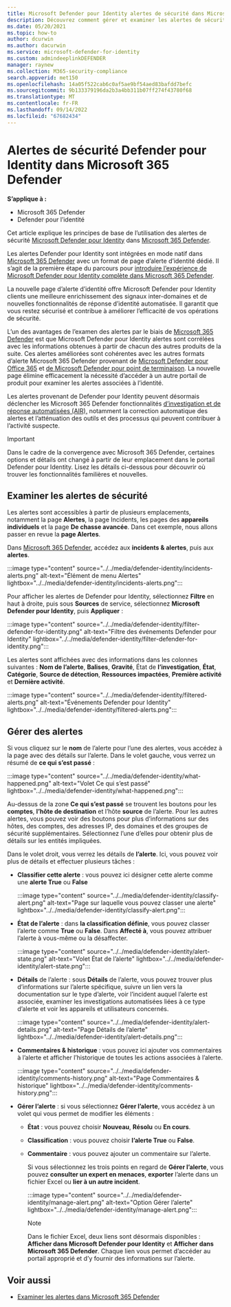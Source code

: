 ```yaml
---
title: Microsoft Defender pour Identity alertes de sécurité dans Microsoft 365 Defender
description: Découvrez comment gérer et examiner les alertes de sécurité émises par Microsoft Defender pour Identity dans Microsoft 365 Defender
ms.date: 05/20/2021
ms.topic: how-to
author: dcurwin
ms.author: dacurwin
ms.service: microsoft-defender-for-identity
ms.custom: admindeeplinkDEFENDER
manager: raynew
ms.collection: M365-security-compliance
search.appverid: met150
ms.openlocfilehash: 14a05f522cab6c0af5ae9bf54aed83bafdd7befc
ms.sourcegitcommit: 9b133379196da2b3a4bb311b07ff274f43780f68
ms.translationtype: MT
ms.contentlocale: fr-FR
ms.lasthandoff: 09/14/2022
ms.locfileid: "67682434"
---
```

# <a name="defender-for-identity-security-alerts-in-microsoft-365-defender"></a>Alertes de sécurité Defender pour Identity dans Microsoft 365 Defender

**S’applique à :**

- Microsoft 365 Defender
- Defender pour l’identité

Cet article explique les principes de base de l’utilisation des alertes de sécurité [Microsoft Defender pour Identity](/defender-for-identity) dans [Microsoft 365 Defender](/microsoft-365/security/defender/overview-security-center).

Les alertes Defender pour Identity sont intégrées en mode natif dans <a href="https://go.microsoft.com/fwlink/p/?linkid=2077139" target="_blank">Microsoft 365 Defender</a> avec un format de page d’alerte d’identité dédié. Il s’agit de la première étape du parcours pour [introduire l’expérience de Microsoft Defender pour Identity complète dans Microsoft 365 Defender](/defender-for-identity/defender-for-identity-in-microsoft-365-defender).

La nouvelle page d’alerte d’identité offre Microsoft Defender pour Identity clients une meilleure enrichissement des signaux inter-domaines et de nouvelles fonctionnalités de réponse d’identité automatisée. Il garantit que vous restez sécurisé et contribue à améliorer l’efficacité de vos opérations de sécurité.

L’un des avantages de l’examen des alertes par le biais de [Microsoft 365 Defender](/microsoft-365/security/defender/microsoft-365-defender) est que Microsoft Defender pour Identity alertes sont corrélées avec les informations obtenues à partir de chacun des autres produits de la suite. Ces alertes améliorées sont cohérentes avec les autres formats d’alerte Microsoft 365 Defender provenant de [Microsoft Defender pour Office 365](/microsoft-365/security/office-365-security) et [de Microsoft Defender pour point de terminaison](/microsoft-365/security/defender-endpoint). La nouvelle page élimine efficacement la nécessité d’accéder à un autre portail de produit pour examiner les alertes associées à l’identité.

Les alertes provenant de Defender pour Identity peuvent désormais déclencher les Microsoft 365 Defender fonctionnalités [d’investigation et de réponse automatisées (AIR),](/microsoft-365/security/defender/m365d-autoir) notamment la correction automatique des alertes et l’atténuation des outils et des processus qui peuvent contribuer à l’activité suspecte.

> [!IMPORTANT]
> Dans le cadre de la convergence avec Microsoft 365 Defender, certaines options et détails ont changé à partir de leur emplacement dans le portail Defender pour Identity. Lisez les détails ci-dessous pour découvrir où trouver les fonctionnalités familières et nouvelles.

## <a name="review-security-alerts"></a>Examiner les alertes de sécurité

Les alertes sont accessibles à partir de plusieurs emplacements, notamment la page **Alertes**, la page Incidents, les pages des **appareils** **individuels** et la page **De chasse avancée**. Dans cet exemple, nous allons passer en revue la **page Alertes**.

Dans <a href="https://go.microsoft.com/fwlink/p/?linkid=2077139" target="_blank">Microsoft 365 Defender</a>, accédez aux **incidents & alertes**, puis aux **alertes**.

:::image type="content" source="../../media/defender-identity/incidents-alerts.png" alt-text="Élément de menu Alertes" lightbox="../../media/defender-identity/incidents-alerts.png":::

Pour afficher les alertes de Defender pour Identity, sélectionnez **Filtre** en haut à droite, puis sous **Sources** de service, sélectionnez **Microsoft Defender pour Identity**, puis **Appliquer** :

:::image type="content" source="../../media/defender-identity/filter-defender-for-identity.png" alt-text="Filtre des événements Defender pour Identity" lightbox="../../media/defender-identity/filter-defender-for-identity.png":::

Les alertes sont affichées avec des informations dans les colonnes suivantes : **Nom de l’alerte**, **Balises**, **Gravité**, État de **l’investigation**, **État**, **Catégorie**, **Source de détection**, **Ressources impactées**, **Première activité** et **Dernière activité**.

:::image type="content" source="../../media/defender-identity/filtered-alerts.png" alt-text="Événements Defender pour Identity" lightbox="../../media/defender-identity/filtered-alerts.png":::

## <a name="manage-alerts"></a>Gérer des alertes

Si vous cliquez sur le **nom** de l’alerte pour l’une des alertes, vous accédez à la page avec des détails sur l’alerte. Dans le volet gauche, vous verrez un résumé de **ce qui s’est passé** :

:::image type="content" source="../../media/defender-identity/what-happened.png" alt-text="Volet Ce qui s’est passé" lightbox="../../media/defender-identity/what-happened.png":::

Au-dessus de la zone **Ce qui s’est passé** se trouvent les boutons pour les **comptes**, **l’hôte de destination** et l’hôte **source** de l’alerte. Pour les autres alertes, vous pouvez voir des boutons pour plus d’informations sur des hôtes, des comptes, des adresses IP, des domaines et des groupes de sécurité supplémentaires. Sélectionnez l’une d’elles pour obtenir plus de détails sur les entités impliquées.

Dans le volet droit, vous verrez les détails de **l’alerte**. Ici, vous pouvez voir plus de détails et effectuer plusieurs tâches :

- **Classifier cette alerte** : vous pouvez ici désigner cette alerte comme une **alerte True** ou **False**

    :::image type="content" source="../../media/defender-identity/classify-alert.png" alt-text="Page sur laquelle vous pouvez classer une alerte" lightbox="../../media/defender-identity/classify-alert.png":::

- **État de l’alerte** : dans **la classification définie**, vous pouvez classer l’alerte comme **True** ou **False**. Dans **Affecté à**, vous pouvez attribuer l’alerte à vous-même ou la désaffecter.

    :::image type="content" source="../../media/defender-identity/alert-state.png" alt-text="Volet État de l’alerte" lightbox="../../media/defender-identity/alert-state.png":::

- **Détails** de l’alerte : sous **Détails** de l’alerte, vous pouvez trouver plus d’informations sur l’alerte spécifique, suivre un lien vers la documentation sur le type d’alerte, voir l’incident auquel l’alerte est associée, examiner les investigations automatisées liées à ce type d’alerte et voir les appareils et utilisateurs concernés.

   :::image type="content" source="../../media/defender-identity/alert-details.png" alt-text="Page Détails de l’alerte" lightbox="../../media/defender-identity/alert-details.png":::

- **Commentaires & historique** : vous pouvez ici ajouter vos commentaires à l’alerte et afficher l’historique de toutes les actions associées à l’alerte.

    :::image type="content" source="../../media/defender-identity/comments-history.png" alt-text="Page Commentaires & historique" lightbox="../../media/defender-identity/comments-history.png":::

- **Gérer l’alerte** : si vous sélectionnez **Gérer l’alerte**, vous accédez à un volet qui vous permet de modifier les éléments :
  - **État** : vous pouvez choisir **Nouveau**, **Résolu** ou **En cours**.
  - **Classification** : vous pouvez choisir **l’alerte True** ou **False**.
  - **Commentaire** : vous pouvez ajouter un commentaire sur l’alerte.

    Si vous sélectionnez les trois points en regard de **Gérer l’alerte**, vous pouvez **consulter un expert en menaces**, **exporter** l’alerte dans un fichier Excel ou **lier à un autre incident**.

    :::image type="content" source="../../media/defender-identity/manage-alert.png" alt-text="Option Gérer l’alerte" lightbox="../../media/defender-identity/manage-alert.png":::

    > [!NOTE]
    > Dans le fichier Excel, deux liens sont désormais disponibles : **Afficher dans Microsoft Defender pour Identity** et **Afficher dans Microsoft 365 Defender**. Chaque lien vous permet d’accéder au portail approprié et d’y fournir des informations sur l’alerte.

## <a name="see-also"></a>Voir aussi

- [Examiner les alertes dans Microsoft 365 Defender](../defender/investigate-alerts.md)
